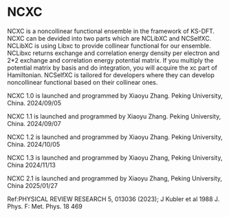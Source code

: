 # NCXC
NCXC is a noncollinear functional ensemble in the framework of KS-DFT. NCXC can be devided into two parts which are NCLibXC and NCSelfXC.
NCLibXC is using Libxc to provide collinear functional for our ensemble. NCLibxc returns exchange and correlation energy density per electron and 2*2 exchange and correlation energy potential matrix. If you multiply the potential matrix by basis and do integration, you will acquire the xc part of Hamiltonian.
NCSelfXC is tailored for developers where they can develop noncollinear functional based on their collinear ones.

NCXC 1.0 is launched and programmed by Xiaoyu Zhang. Peking University, China. 2024/09/05

NCXC 1.1 is launched and programmed by Xiaoyu Zhang. Peking University, China. 2024/09/07

NCXC 1.2 is launched and programmed by Xiaoyu Zhang. Peking University, China. 2024/10/05

NCXC 1.3 is launched and programmed by Xiaoyu Zhang, Peking University, China 2024/11/13

NCXC 2.1 is launched and programmed by Xiaoyu Zhang, Peking University, China 2025/01/27

Ref:PHYSICAL REVIEW RESEARCH 5, 013036 (2023);  J Kubler et al 1988 J. Phys. F: Met. Phys. 18 469
